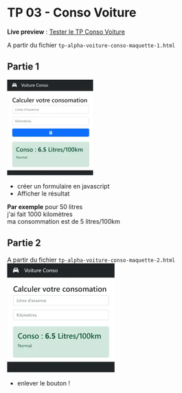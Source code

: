 # TP 03 - Conso Voiture
**Live preview**  : 
[Tester le TP Conso Voiture](https://www.sevenvalley.fr/tp-javascript/tpa) 

A partir du fichier <code>tp-alpha-voiture-conso-maquette-1.html</code>
## Partie 1
![alt text](../../img/tp/tp-apha-1.webp) 
- créer un formulaire en javascript
- Afficher le résultat
 
 
**Par exemple**
pour 50 litres  
j'ai fait 1000 kilomètres  
ma consommation est de 5 litres/100km  

## Partie 2
A partir du fichier <code>tp-alpha-voiture-conso-maquette-2.html</code>
![alt text](../../img/tp/tp-apha-2.webp) 
  
- enlever le bouton !

